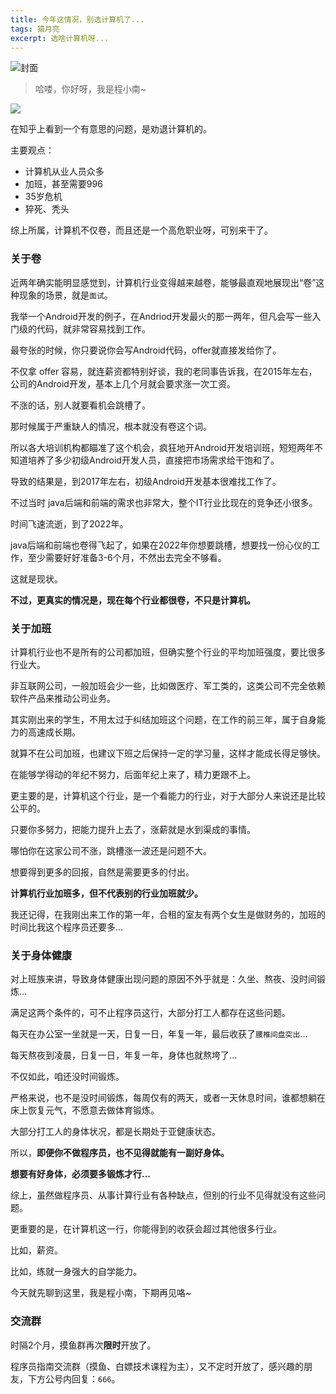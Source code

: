 ```yaml
---
title: 今年这情况，别选计算机了...
tags: 猿月亮
excerpt: 选啥计算机呀...
---
```

![封面](https://navtool.gitee.io/blog/assets/imgs/20221128/image-20221128222338749.png)

> 哈喽，你好呀，我是程小南~

![](https://navtool.gitee.io/blog/assets/imgs/20221128/image-20221128212904729.png)

在知乎上看到一个有意思的问题，是劝退计算机的。

主要观点：

- 计算机从业人员众多
- 加班，甚至需要996
- 35岁危机
- 猝死、秃头

综上所属，计算机不仅卷，而且还是一个高危职业呀，可别来干了。

### 关于卷

近两年确实能明显感觉到，计算机行业变得越来越卷，能够最直观地展现出“卷”这种现象的场景，就是`面试`。

我举一个Android开发的例子，在Andriod开发最火的那一两年，但凡会写一些入门级的代码，就非常容易找到工作。

最夸张的时候，你只要说你会写Android代码，offer就直接发给你了。

不仅拿 offer 容易，就连薪资都特别好谈，我的老同事告诉我，在2015年左右，公司的Android开发，基本上几个月就会要求涨一次工资。

不涨的话，别人就要看机会跳槽了。

那时候属于严重缺人的情况，根本就没有卷这个词。

所以各大培训机构都瞄准了这个机会，疯狂地开Android开发培训班，短短两年不知道培养了多少初级Android开发人员，直接把市场需求给干饱和了。

导致的结果是，到2017年左右，初级Android开发基本很难找工作了。

不过当时 java后端和前端的需求也非常大，整个IT行业比现在的竞争还小很多。

时间飞速流逝，到了2022年。

java后端和前端也卷得飞起了，如果在2022年你想要跳槽，想要找一份心仪的工作，至少需要好好准备3-6个月，不然出去完全不够看。

这就是现状。

**不过，更真实的情况是，现在每个行业都很卷，不只是计算机。**

### 关于加班

计算机行业也不是所有的公司都加班，但确实整个行业的平均加班强度，要比很多行业大。

非互联网公司，一般加班会少一些，比如做医疗、军工类的，这类公司不完全依赖软件产品来推动公司业务。

其实刚出来的学生，不用太过于纠结加班这个问题，在工作的前三年，属于自身能力的高速成长期。

就算不在公司加班，也建议下班之后保持一定的学习量，这样才能成长得足够快。

在能够学得动的年纪不努力，后面年纪上来了，精力更跟不上。

更主要的是，计算机这个行业，是一个看能力的行业，对于大部分人来说还是比较公平的。

只要你多努力，把能力提升上去了，涨薪就是水到渠成的事情。

哪怕你在这家公司不涨，跳槽涨一波还是问题不大。

想要得到更多的回报，自然是需要更多的付出。

**计算机行业加班多，但不代表别的行业加班就少。**

我还记得，在我刚出来工作的第一年，合租的室友有两个女生是做财务的，加班的时间比我这个程序员还要多... 

### 关于身体健康

对上班族来讲，导致身体健康出现问题的原因不外乎就是：久坐、熬夜、没时间锻炼...

满足这两个条件的，可不止程序员这行，大部分打工人都存在这些问题。

每天在办公室一坐就是一天，日复一日，年复一年，最后收获了`腰椎间盘突出`...

每天熬夜到凌晨，日复一日，年复一年，身体也就熬垮了...

不仅如此，咱还没时间锻炼。

严格来说，也不是没时间锻炼，每周仅有的两天，或者一天休息时间，谁都想躺在床上恢复元气，不愿意去做体育锻炼。

大部分打工人的身体状况，都是长期处于亚健康状态。

所以，**即便你不做程序员，也不见得就能有一副好身体。**

**想要有好身体，必须要多锻炼才行...**

综上，虽然做程序员、从事计算行业有各种缺点，但别的行业不见得就没有这些问题。

更重要的是，在计算机这一行，你能得到的收获会超过其他很多行业。

比如，薪资。

比如，练就一身强大的自学能力。

今天就先聊到这里，我是程小南，下期再见咯~

### 交流群

时隔2个月，摸鱼群再次**限时**开放了。

程序员指南交流群（摸鱼、白嫖技术课程为主），又不定时开放了，感兴趣的朋友，下方公号内回复：`666`。









